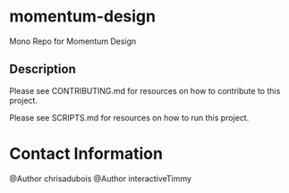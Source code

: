 # momentum-design
Mono Repo for Momentum Design

## Description
Please see CONTRIBUTING.md for resources on how to contribute to this project.

Please see SCRIPTS.md for resources on how to run this project.

# Contact Information

@Author chrisadubois
@Author interactiveTimmy
